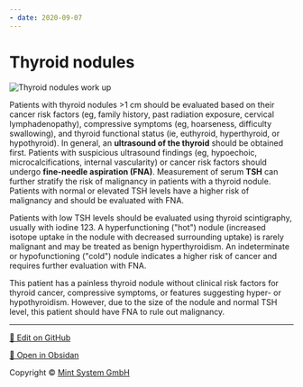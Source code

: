 ```yaml
---
- date: 2020-09-07
---
```


# Thyroid nodules

<!-- thyroid nodules management -->

![Thyroid nodules work up](https://www.uworld.com/media/L8053.jpg)

Patients with thyroid nodules >1 cm should be evaluated based on their cancer risk factors (eg, family history, past radiation exposure, cervical  lymphadenopathy), compressive symptoms (eg, hoarseness, difficulty  swallowing), and thyroid functional status (ie, euthyroid, hyperthyroid, or hypothyroid). In general, an **ultrasound of the thyroid** should be obtained first. Patients with suspicious ultrasound findings (eg, hypoechoic, microcalcifications, internal vascularity) or cancer  risk factors should undergo **fine-needle aspiration (FNA)**. Measurement of serum **TSH** can further stratify the risk of malignancy in patients with a thyroid  nodule. Patients with normal or elevated TSH levels have a higher risk  of malignancy and should be evaluated with FNA.

Patients with low TSH levels should be evaluated using thyroid scintigraphy, usually with iodine 123.  A hyperfunctioning ("hot") nodule (increased isotope uptake in the  nodule with decreased surrounding uptake) is rarely malignant and may be treated as benign hyperthyroidism. An indeterminate or hypofunctioning ("cold") nodule indicates a higher risk of cancer and requires further  evaluation with FNA.

This patient has a painless  thyroid nodule without clinical risk factors for thyroid cancer,  compressive symptoms, or features suggesting hyper- or hypothyroidism.  However, due to the size of the nodule and normal TSH level, this  patient should have FNA to rule out malignancy.


<hr>

[📝 Edit on GitHub](https://github.com/Mint-System/Knowledge/blob/master/thyroid%20nodules.md)

[📂 Open in Obsidan](obsidian://open?vault=Knowledge%20Mint%20System&file=thyroid%20nodules.md ':target=_self')

<footer>Copyright © <a href="https://www.mint-system.ch/">Mint System GmbH</a></footer>